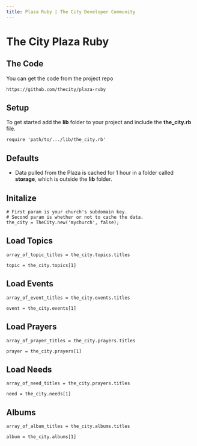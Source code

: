 ```yaml
---
title: Plaza Ruby | The City Developer Community
---
```


# The City Plaza Ruby


## The Code

You can get the code from the project repo

	https://github.com/thecity/plaza-ruby


## Setup

To get started add the **lib** folder to your project and include the **the_city.rb** file.

	require 'path/to/.../lib/the_city.rb'


## Defaults 


* Data pulled from the Plaza is cached for 1 hour in a folder called **storage**, which is outside the **lib** folder.  



## Initalize

	# First param is your church's subdomain key.
	# Second param is whether or not to cache the data.
	the_city = TheCity.new('mychurch', false);



## Load Topics

	array_of_topic_titles = the_city.topics.titles

	topic = the_city.topics[1]
  


## Load Events

	array_of_event_titles = the_city.events.titles

	event = the_city.events[1]



## Load Prayers

	array_of_prayer_titles = the_city.prayers.titles

	prayer = the_city.prayers[1]



## Load Needs

	array_of_need_titles = the_city.prayers.titles

	need = the_city.needs[1]



## Albums

	array_of_album_titles = the_city.albums.titles

	album = the_city.albums[1]


